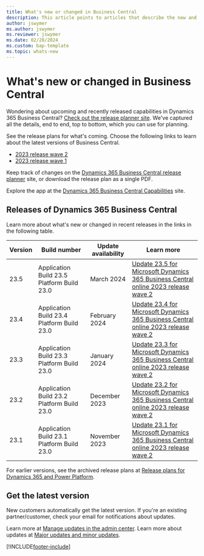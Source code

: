 ```yaml
---
title: What's new or changed in Business Central
description: This article points to articles that describe the new and changed features in minor updates to Dynamics 365 Business Central online.
author: jswymer
ms.author: jswymer
ms.reviewer: jswymer 
ms.date: 02/28/2024
ms.custom: bap-template
ms.topic: whats-new 
---
```

# What's new or changed in Business Central

Wondering about upcoming and recently released capabilities in Dynamics 365 Business Central? [Check out the release planner site](https://experience.dynamics.com/releaseplans/?app=Business+Central). We've captured all the details, end to end, top to bottom, which you can use for planning.  

See the release plans for what's coming. Choose the following links to learn about the latest versions of Business Central.

- [2023 release wave 2](/dynamics365/release-plan/2023wave2/smb/dynamics365-business-central/planned-features)
- [2023 release wave 1](/dynamics365/release-plan/2023wave1/smb/dynamics365-business-central/planned-features)  

Keep track of changes on the [Dynamics 365 Business Central release planner](https://experience.dynamics.com/releaseplans/?app=Business+Central) site, or download the release plan as a single PDF.  

Explore the app at the [Dynamics 365 Business Central Capabilities](https://dynamics.microsoft.com/business-central/overview/) site.

## Releases of Dynamics 365 Business Central

Learn more about what's new or changed in recent releases in the links in the following table.

| Version | Build number | Update availability | Learn more |
|---------|--------------|---------------|-------------|
|23.5|Application Build 23.5 Platform Build 23.0|March 2024|[Update 23.5 for Microsoft Dynamics 365 Business Central online 2023 release wave 2](whatsnew-update-23-5.md)|
|23.4|Application Build 23.4 Platform Build 23.0|February 2024|[Update 23.4 for Microsoft Dynamics 365 Business Central online 2023 release wave 2](whatsnew-update-23-4.md)|
|23.3|Application Build 23.3 Platform Build 23.0|January 2024|[Update 23.3 for Microsoft Dynamics 365 Business Central online 2023 release wave 2](whatsnew-update-23-3.md)|
|23.2|Application Build 23.2 Platform Build 23.0|December 2023|[Update 23.2 for Microsoft Dynamics 365 Business Central online 2023 release wave 2](whatsnew-update-23-2.md)|
|23.1|Application Build 23.1 Platform Build 23.0|November 2023|[Update 23.1 for Microsoft Dynamics 365 Business Central online 2023 release wave 2](whatsnew-update-23-1.md)|
<!-- remove entries with an auto-update date older than the current month (unless the table is then pathetically short - there should always be three entries as a best practice). The links can be to articles in Docs, the planned-features article in the release plans, or KB articles with bug details. BAP Skilling does not own the individual articles with concrete information but provides tooling and guidance to help product teams, customer/partner success teams, or support teams gather relevant information.  -->

For earlier versions, see the archived release plans at [Release plans for Dynamics 365 and Power Platform](/dynamics365/release-plans/archived-plans).  <!--required section-->

## Get the latest version

New customers automatically get the latest version. If you're an existing partner/customer, check your email for notifications about updates. <!-- standard wording for apps with auto-update. If the app has an article with instruction for admins to apply an update, then link to that -->

Learn more at [Manage updates in the admin center](../administration/tenant-admin-center-update-management.md). Learn more about updates at [Major updates and minor updates](../administration/update-rollout-timeline.md).  

[!INCLUDE[footer-include](../includes/footer-banner.md)]

